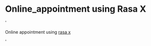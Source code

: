 # Online_appointment using Rasa X
'<p>Online appointment using [rasa x](https://rasa.com/docs/rasa/user-guide/installation/)</p>'
